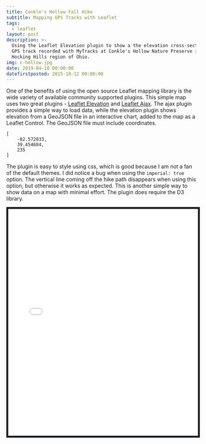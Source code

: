 ```yaml
---
title: Conkle's Hollow Fall Hike
subtitle: Mapping GPS Tracks with Leaflet
tags:
  - leaflet
layout: post
description: >-
  Using the Leaflet Elevation plugin to show a the elevation cross-section of a
  GPS track recorded with MyTracks at Conkle's Hollow Nature Preserve in the
  Hocking Hills region of Ohio.
img: c-hollow.jpg
date: 2019-04-10 00:00:00
datefirstposted: 2015-10-12 00:00:00
---
```

One of the benefits of using the open source Leaflet mapping library is the wide variety of available community supported plugins. This simple map uses two great plugins - [Leaflet Elevation](https://github.com/MrMufflon/Leaflet.Elevation) and [Leaflet Ajax](https://github.com/calvinmetcalf/leaflet-ajax). The ajax plugin provides a simple way to load data, while the elevation plugin shows elevation from a GeoJSON file in an interactive chart, added to the map as a Leaflet Control. The GeoJSON file must include coordinates.

    [
        -82.572833,
        39.454684,
        235
    ]

The plugin is easy to style using css, which is good because I am not a fan of the default themes. I did notice a bug when using the ``imperial: true`` option. The vertical line coming off the hike path disappears when using this option, but otherwise it works as expected. This is another simple way to show data on a map with minimal effort. The plugin does require the D3 library.

<iframe src="/apps/conckles-hollow-hike.html" width=100% height="600px" frameborder=0 style="border: solid thick #1c1d21;">
